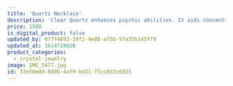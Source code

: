 ```yaml
---
title: 'Quartz Necklace'
description: 'Clear Quartz enhances psychic abilities. It aids concentration and unlocks memory. Stimulates the immune system and brings the body into balance. Clear Quartz (Crystal Quartz, Rock Crystal) harmonises all the chakras and aligns the subtle bodies.'
price: 1500
is_digital_product: false
updated_by: 077f4893-39f2-4e88-a75b-5fa35b145ff0
updated_at: 1614719028
product_categories:
  - crystal-jewelry
image: IMG_5477.jpg
id: 33e50edd-809b-4af9-bd31-f5cc8d3c6035
---
```

